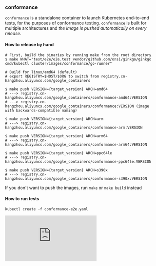 ### conformance

`conformance` is a standalone container to launch Kubernetes end-to-end tests, for the purposes of conformance testing.
`conformance` is built for multiple architectures and _the image is pushed automatically on every release._

#### How to release by hand

```console
# First, build the binaries by running make from the root directory
$ make WHAT="test/e2e/e2e.test vendor/github.com/onsi/ginkgo/ginkgo cmd/kubectl cluster/images/conformance/go-runner"

# Build for linux/amd64 (default)
# export REGISTRY=$HOST/$ORG to switch from registry.cn-hangzhou.aliyuncs.com/google_containers

$ make push VERSION={target_version} ARCH=amd64
# ---> registry.cn-hangzhou.aliyuncs.com/google_containers/conformance-amd64:VERSION
# ---> registry.cn-hangzhou.aliyuncs.com/google_containers/conformance:VERSION (image with backwards-compatible naming)

$ make push VERSION={target_version} ARCH=arm
# ---> registry.cn-hangzhou.aliyuncs.com/google_containers/conformance-arm:VERSION

$ make push VERSION={target_version} ARCH=arm64
# ---> registry.cn-hangzhou.aliyuncs.com/google_containers/conformance-arm64:VERSION

$ make push VERSION={target_version} ARCH=ppc64le
# ---> registry.cn-hangzhou.aliyuncs.com/google_containers/conformance-ppc64le:VERSION

$ make push VERSION={target_version} ARCH=s390x
# ---> registry.cn-hangzhou.aliyuncs.com/google_containers/conformance-s390x:VERSION
```

If you don't want to push the images, run `make` or `make build` instead


#### How to run tests

```
kubectl create -f conformance-e2e.yaml
```

[![Analytics](https://kubernetes-site.appspot.com/UA-36037335-10/GitHub/cluster/images/conformance/README.md?pixel)]()
